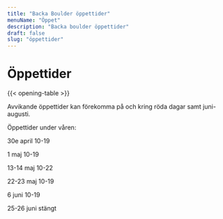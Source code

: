 ```yaml
---
title: "Backa Boulder öppettider"
menuName: "Öppet"
description: "Backa boulder öppettider"
draft: false
slug: "öppettider"
---
```


# Öppettider

{{< opening-table >}}

<!-- 
You can use this template for temporary opening hours
1. Remove this text and the html comment tags
2. Edit the information below
3. Voila, site will display temp opening hours.
4. Don't forget to change the English content.

##

Öppettider under påsken    | 
--------|------
Långfredagen     | 10-19
Påskafton   | 10-19
Påskdagen | 10-19
Annandag påsk | 10-19
-->

Avvikande öppettider kan förekomma på och kring röda dagar samt juni-augusti.

Öppettider under våren:

30e april 10-19

1 maj 10-19

13-14 maj 10-22

22-23 maj 10-19

6 juni 10-19

25-26 juni stängt
